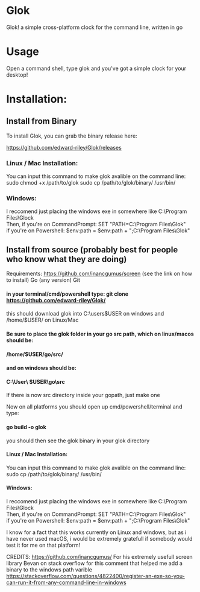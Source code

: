 # Glok
Glok! a simple cross-platform  clock for the command line, written in go



# Usage
Open a command shell, type glok
and you've got a simple clock for your desktop!

# Installation:
## Install from Binary
To install Glok, you can grab the binary release here:

https://github.com/edward-riley/Glok/releases

### Linux / Mac Installation:
You can input this command to make glok avalible on the command line:
sudo chmod +x /path/to/glok
sudo cp /path/to/glok/binary/ /usr/bin/

### Windows:
I reccomend just placing the windows exe in somewhere like C:\Program Files\Glock\
Then, if you're on CommandPrompt:
SET "PATH=C:\Program Files\Glok"     
if you're on Powershell:
$env:path = $env:path + ";C:\Program Files\Glok"

## Install from source (probably best for people who know what they are doing)
Requirements: 
https://github.com/inancgumus/screen (see the link on how to install)
Go (any version)
Git

#### in your terminal/cmd/powershell type: git clone https://github.com/edward-riley/Glok/
this should download glok into  C:\users\$USER     on windows
and  /home/$USER/     on Linux/Mac

#### Be sure to place the glok folder in your go src path, which on linux/macos should be:
#### /home/$USER/go/src/

#### and on windows should be:
#### C:\User\ $USER\go\src

If there is now src directory inside your gopath, just make one

Now on all platforms you should open up cmd/powershell/terminal and type:

#### go build -o glok

you should then see the glok binary in your glok directory

#### Linux / Mac Installation:
You can input this command to make glok avalible on the command line:
sudo cp /path/to/glok/binary/ /usr/bin/

#### Windows:
I reccomend just placing the windows exe in somewhere like C:\Program Files\Glock\
Then, if you're on CommandPrompt:
SET "PATH=C:\Program Files\Glok"   
if you're on Powershell:
$env:path = $env:path + ";C:\Program Files\Glok"



I know for a fact that this works currently on Linux and windows, but as i have never used macOS,
i would be extremely gratefull if somebody would test it for me on that platform!

CREDITS:
https://github.com/inancgumus/  For his extremely usefull screen library
Bevan on stack overflow for this comment that helped me add a binary to the windows path varible
https://stackoverflow.com/questions/4822400/register-an-exe-so-you-can-run-it-from-any-command-line-in-windows

